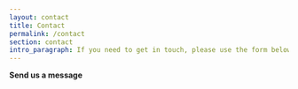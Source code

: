 ```yaml
---
layout: contact
title: Contact
permalink: /contact
section: contact
intro_paragraph: If you need to get in touch, please use the form below.
---
```


**Send us a message**
